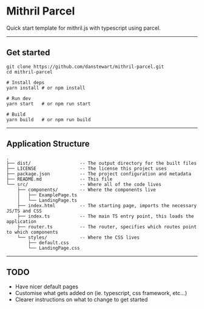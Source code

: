 # Mithril Parcel

Quick start template for mithril.js with typescript using parcel.

---

## Get started
```
git clone https://github.com/danstewart/mithril-parcel.git
cd mithril-parcel

# Install deps
yarn install # or npm install

# Run dev
yarn start   # or npm run start

# Build
yarn build   # or npm run build
```

---

## Application Structure
```
.
├── dist/                  -- The output directory for the built files
├── LICENSE                -- The license this project uses
├── package.json           -- The project configuration and metadata
├── README.md              -- This file
└── src/                   -- Where all of the code lives
    ├── components/        -- Where the components live
    │   ├── ExamplePage.ts
    │   └── LandingPage.ts
    ├── index.html         -- The starting page, imports the necessary JS/TS and CSS
    ├── index.ts           -- The main TS entry point, this loads the application
    ├── router.ts          -- The router, specifies which routes point to which components
    └── styles/            -- Where the CSS lives
        ├── default.css
        └── LandingPage.css
```

---

## TODO

- Have nicer default pages
- Customise what gets added on (ie. typescript, css framework, etc...)
- Clearer instructions on what to change to get started
